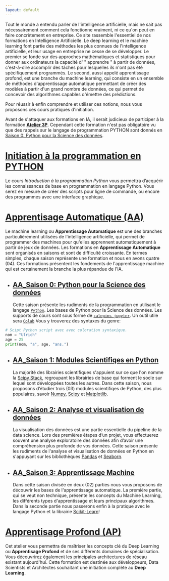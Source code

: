 ```yaml
---
layout: default
---
```



Tout le monde a entendu parler de l'intelligence artificielle, mais ne sait pas nécessairement comment cela fonctionne vraiment, ni ce qu'on peut en faire concrètement en entreprise.
Ce site rassemble l'essentiel de nos formations en Intelligence Artificielle. Le deep learning et le machine learning font partie des méthodes les plus connues de l'intelligence artificielle, et leur usage en entreprise ne cesse de se développer. Le premier se fonde sur des approches mathématiques et statistiques pour donner aux ordinateurs la capacité d' " apprendre " à partir de données, c'est-à-dire accomplir des tâches pour lesquelles ils n'ont pas été spécifiquement programmés. Le second, aussi appelé apprentissage profond, est une branche du machine learning, qui consiste en un ensemble de méthodes d'apprentissage automatique permettant de créer des modèles à partir d'un grand nombre de données, ce qui permet de concevoir des algorithmes capables d'émettre des prédictions.

Pour réussir à enfin comprendre et utiliser ces notions, nous vous proposons ces cours pratiques d'initiation. 

Avant de s'attaquer aux formations en IA, il serait judicieux de participer à la formation [**Atelier 3P**](https://ai-technipreneurs.github.io/site-officiel-atelier-3-P/).
Cependant cette formation n'est pas obligatoire vu que des rappels sur le langage de programmation PYTHON sont donnés en [Saison 0: Python pour la Science des données](./saison-0.html).


# <b><a href="https://ai-technipreneurs.github.io/site-officiel-atelier-3-P/">Initiation à la programmation en PYTHON</a></b>
Le cours _Introduction à la programmation Python_ vous permettra d’acquérir les connaissances de base en programmation en langage Python. Vous serez en mesure de créer des scripts pour ligne de commande, ou encore des programmes avec une interface graphique.


# <b><a href="url">Apprentisage Automatique (AA)</a></b>
Le machine learning ou **Apprentissage Automatique** est une des branches particulièrement utilisées de l'intelligence artificielle, qui permet de programmer des machines pour qu'elles apprennent automatiquement à partir de jeux de données. Les formations en **Apprentissage Automatique** sont organisés en saisons et sont de difficulté croissante. En termes simples, chaque saison représente une formation et nous en avons quatre (04). Ces formations présentent les fondements de l'apprentissage machine qui est certainement la branche la plus répandue de l'IA.

* ## <b><a href="url">AA_Saison 0: Python pour la Science des données</a></b>
  Cette saison présente les rudiments de la programmation en utilisant le langage [`Python`](https://www.python.org/). Les bases de Python pour la Science des   données. Les supports de cours sont sous forme de
[`calepins jupyter`](https://jupyter.org/). Un outil utile sera [`Colab`](https://colab.research.google.com/notebooks/welcome.ipynb?hl=fr)
Vous y trouverez des syntaxes du genre:

```python
# Scipt Python script avec avec coloration syntaxique.
nom = "Ulrich"
age = 25
print(nom, "a", age, "ans.")
```

* ## <b><a href="url">AA_Saison 1: Modules Scientifiqes en Python</a></b>
  La majorité des librairies scientifiques s'appuient sur ce que l'on nomme la [Scipy Stack](https://www.scipy.org/stackspec.html), regroupant les librairies de base qui forment le socle sur lequel sont développées toutes les autres. Dans cette saison, nous proposons d’étudier trois (03) modules scientifiqes de Python, des plus populaires, savoir [Numpy](http://www.numpy.org/), [Scipy](http://docs.scipy.org/doc/scipy/reference/) et [Matplotlib](http://matplotlib.org/).
 

* ## <b><a href="url">AA_Saison 2: Analyse et visualisation de données</a></b>
  La visualisation des données est une partie essentielle du pipeline de la data science. Lors des premières étapes d’un projet, vous effectuerez souvent une analyse exploratoire des données afin d’avoir une compréhension plus profonde de vos données. Cette saison présente les rudiments de l'analyse et visualisation de données en Python en s'appuyant sur les bibliothèques [Pandas](http://pandas.pydata.org/) et [Seaborn](https://seaborn.pydata.org/).


* ## <b><a href="url">AA_Saison 3: Apprentissage Machine</a></b>
  Dans cette saison divisée en deux (02) parties nous vous proposons de découvrir les bases de l'apprentissage automatique. La première partie, qui se veut non technique, présente les concepts du Machine Learning, les différents types d'apprentissage et leurs principaux algorithmes. Dans la seconde partie nous passerons enfin à la pratique avec le langage Python et la librairie [Scikit-Learn](https://scikit-learn.org/stable/)!


# <b><a href="url">Apprentisage Profond (AP)</a></b>
Cet atelier vous permettra de maîtriser les concepts clé du Deep Learning ou **Apprentisage Profond** et de ses différents domaines de spécialisation. Vous découvrirez également les principales architectures de réseau existant aujourd'hui.
Cette formation est destinée aux développeurs, Data Scientists et Architectes souhaitant une initiation complète au **Deep Learning**. 




